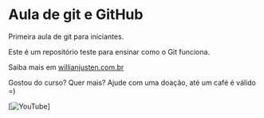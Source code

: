 # Aula de git e GitHub

Primeira aula de git para iniciantes.

Este é um repositório teste para ensinar como o Git funciona.

Saiba mais em [willianjusten.com.br](https://willianjusten.com.br)

Gostou do curso? Quer mais? Ajude com uma doação, até um café é válido =)

[![YouTube](https://www.youtube.com/watch?v=5Rq0LjdxTY8)]
